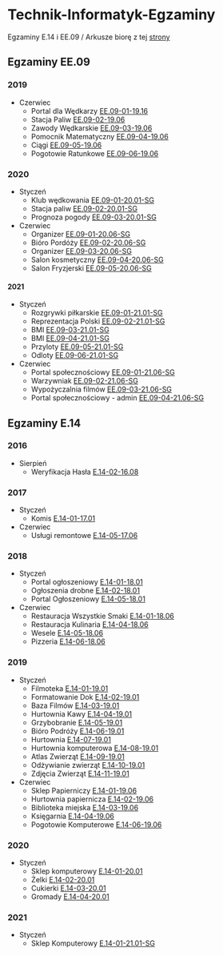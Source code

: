 # Technik-Informatyk-Egzaminy
Egzaminy E.14 i EE.09 /
Arkusze biorę z tej [strony](https://www.praktycznyegzamin.pl/inf03ee09e14/praktyka/)

## Egzaminy EE.09
### 2019
* Czerwiec
	* Portal dla Wędkarzy [EE.09-01-19.16](/EE.09/EE.09-01-19.06/)
	* Stacja Paliw [EE.09-02-19.06](EE.09/EE.09-02-19.06/)
	* Zawody Wędkarskie [EE.09-03-19.06](EE.09/EE.09-03-19.06/)
	* Pomocnik Matematyczny [EE.09-04-19.06](EE.09/EE.09-04-19.06/)
	* Ciągi [EE.09-05-19.06](EE.09/EE.09-05-19.06)
	* Pogotowie Ratunkowe [EE.09-06-19.06](/EE.09/EE.09-06-19.06/)
### 2020
* Styczeń
	* Klub wędkowania [EE.09-01-20.01-SG](/EE.09/EE.09-01-20.01-SG/)
	* Stacja paliw [EE.09-02-20.01-SG](/EE.09/EE.09-02-20.01-SG/)
	* Prognoza pogody [EE.09-03-20.01-SG](/EE.09/EE.09-03-20.01-SG/)
* Czerwiec
	* Organizer [EE.09-01-20.06-SG](/EE.09/EE.09-01-20.06-SG/)
	* Bióro Pordóży [EE.09-02-20.06-SG](/EE.09/EE.09-02-20.06-SG/)
	* Organizer [EE.09-03-20.06-SG](/EE.09/EE.09-03-20.06-SG/)
	* Salon kosmetyczny [EE.09-04-20.06-SG](/EE.09/EE.09-04-20.06-SG/)
	* Salon Fryzjerski [EE.09-05-20.06-SG](/EE.09/EE.09-05-20.06-SG/)
	<!--* [EE.09-06-20.06-SG](/EE.09)-->
#### 2021
* Styczeń
	* Rozgrywki piłkarskie [EE.09-01-21.01-SG](/EE.09/EE.09-01-21.01-SG/)
	* Reprezentacja Polski [EE.09-02-21.01-SG](/EE.09/EE.09-02-21.01-SG/)
	* BMI [EE.09-03-21.01-SG](/EE.09/EE.09-03-21.01-SG/)
	* BMI [EE.09-04-21.01-SG](/EE.09/EE.09-04-21.01-SG/)
	* Przyloty [EE.09-05-21.01-SG](/EE.09/EE.09-05-21.01-SG/)
	* Odloty [EE.09-06-21.01-SG](/EE.09/EE.09-06-21.01-SG/)
* Czerwiec
	* Portal społecznościowy [EE.09-01-21.06-SG](/EE.09/EE.09-01-21.06-SG/)
	* Warzywniak [EE.09-02-21.06-SG](/EE.09/EE.09-02-21.06-SG/)
	* Wypożyczalnia filmów [EE.09-03-21.06-SG](/EE.09/EE.09-03-21.06-SG/)
	* Portal społecznościowy - admin [EE.09-04-21.06-SG](/EE.09/EE.09-04-21.06-SG/)
## Egzaminy E.14
### 2016
* Sierpień
	* Weryfikacja Hasła [E.14-02-16.08](/E.14/E.14-02-16.08)
### 2017
* Styczeń
	* Komis [E.14-01-17.01](/E.14/E.14-01-17.01/)	 
* Czerwiec
	* Usługi remontowe [E.14-05-17.06](/E.14/E.14-05-17.06/)
### 2018
* Styczeń
	*  Portal ogłoszeniowy [E.14-01-18.01](/E.14/E.14-01-18.01/)
	*  Ogłoszenia drobne [E.14-02-18.01](/E.14/E.14-02-18.01/)
	*  Portal Ogłoszeniowy [E.14-05-18.01](/E.14/E.14-05-18.01/)
* Czerwiec 
	* Restauracja Wszystkie Smaki [E.14-01-18.06](/E.14/E.14-01-18.06/)
	* Restauracja Kulinaria [E.14-04-18.06](/E.14/E.14-04-18.06/)
	* Wesele [E.14-05-18.06](/E.14/E.14-05-18.06/)
	* Pizzeria [E.14-06-18.06](/E.14/E.14-06-18.06/)
### 2019
* Styczeń
	* Filmoteka [E.14-01-19.01](/E.14/E.14-01-19.01/)
	* Formatowanie Dok [E.14-02-19.01](/E.14/E.14-02-19.01/)
	* Baza Filmów [E.14-03-19.01](/E.14/E.14-03-19.01/)
	* Hurtownia Kawy [E.14-04-19.01](/E.14/E.14-04-19.01/)
	* Grzybobranie [E.14-05-19.01](/E.14/E.14-05-19.01/)
	* Bióro Podróży [E.14-06-19.01](/E.14/E.14-06-19.01/)
	* Hurtownia [E.14-07-19.01](/E.14/E.14-07-19.01/)
	* Hurtownia komputerowa [E.14-08-19.01](/E.14/E.14-08-19.01/)
	* Atlas Zwierząt [E.14-09-19.01](/E.14/E.14-09-19.01/)
	* Odżywianie zwierząt [E.14-10-19.01](/E.14/E.14-10-19.01/)
	* Zdjęcia Zwierząt [E.14-11-19.01](/E.14/E.14-11-19.01/)
* Czerwiec
	* Sklep Papierniczy [E.14-01-19.06](/E.14/E.14-01-19.06/)
	* Hurtownia papiernicza [E.14-02-19.06](/E.14/E.14-02-19.06/)
	* Biblioteka miejska [E.14-03-19.06](/E.14/E.14-03-19.06/)
	* Księgarnia [E.14-04-19.06](/E.14/E.14-04-19.06/)
	<!-- * [E.14-05-19.06](/E.14/E.14-05-19.06/) -->
	* Pogotowie Komputerowe [E.14-06-19.06](/E.14/E.14-06-19.06/)
### 2020
* Styczeń
	* Sklep komputerowy [E.14-01-20.01](/E.14/E.14-01-20.01-SG/)
	* Żelki [E.14-02-20.01](/E.14/E.14-02-20.01-SG/)
	* Cukierki [E.14-03-20.01](/E.14/E.14-03-20.01-SG/)
	* Gromady [E.14-04-20.01](/E.14/E.14-04-20.01/)
### 2021
* Styczeń
	*  Sklep Komputerowy [E.14-01-21.01-SG](/E.14/E.14-01-21.01-SG/)
